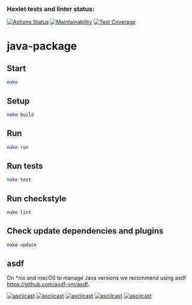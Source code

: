 ### Hexlet tests and linter status:
[![Actions Status](https://github.com/FedorTvor/java-project-61/actions/workflows/hexlet-check.yml/badge.svg)](https://github.com/FedorTvor/java-project-61/actions)
[![Maintainability](https://api.codeclimate.com/v1/badges/d8fe9a0b451c52d55d25/maintainability)](https://codeclimate.com/github/FedorTvor/java-project-61/maintainability)
[![Test Coverage](https://api.codeclimate.com/v1/badges/d8fe9a0b451c52d55d25/test_coverage)](https://codeclimate.com/github/FedorTvor/java-project-61/test_coverage)

# java-package

## Start

```bash
make
```

## Setup

```bash
make build
```

## Run

```bash
make run
```

## Run tests

```bash
make test
```

## Run checkstyle

```bash
make lint
```

## Check update dependencies and plugins

```bash
make update
```

## asdf

On *nix and macOS to manage Java versions we recommend using asdf https://github.com/asdf-vm/asdf. 

   
[![asciicast](https://asciinema.org/a/RelE4kmUMu1BXT01iohEfpybX.svg)](https://asciinema.org/a/RelE4kmUMu1BXT01iohEfpybX)
[![asciicast](https://asciinema.org/a/VkixfN5PvM8oRJ1KSJrmQWeAH.svg)](https://asciinema.org/a/VkixfN5PvM8oRJ1KSJrmQWeAH)
[![asciicast](https://asciinema.org/a/ZiHrWM42tFoH0PNcLmDvPX7Gb.svg)](https://asciinema.org/a/ZiHrWM42tFoH0PNcLmDvPX7Gb)
[![asciicast](https://asciinema.org/a/1NyxA3MWcSZ2XIpR0DX9lpH6Z.svg)](https://asciinema.org/a/1NyxA3MWcSZ2XIpR0DX9lpH6Z)
[![asciicast](https://asciinema.org/a/xj6pzcF9UmyWznfffltp5Rlo4.svg)](https://asciinema.org/a/xj6pzcF9UmyWznfffltp5Rlo4)
